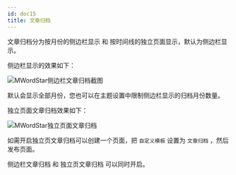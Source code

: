 ```yaml
---
id: doc15
title: 文章归档
---
```


文章归档分为按月份的侧边栏显示 和 按时间线的独立页面显示，默认为侧边栏显示。

侧边栏显示的效果如下：

![MWordStar侧边栏文章归档截图](https://www.misterma.com/img/MWordStar%E4%BE%A7%E8%BE%B9%E6%A0%8F%E5%BD%92%E6%A1%A32.jpg)

默认会显示全部月份，您也可以在主题设置中限制侧边栏显示的归档月份数量。

独立页面文章归档效果如下：

![MWordStar独立页面文章归档](https://www.misterma.com/img/MWordStar%E7%8B%AC%E7%AB%8B%E9%A1%B5%E9%9D%A2%E6%96%87%E7%AB%A0%E5%BD%92%E6%A1%A3.jpg)

如需开启独立页文章归档可以创建一个页面，把 `自定义模板` 设置为 `文章归档` ，然后发布页面。

侧边栏文章归档 和 独立页文章归档 可以同时开启。